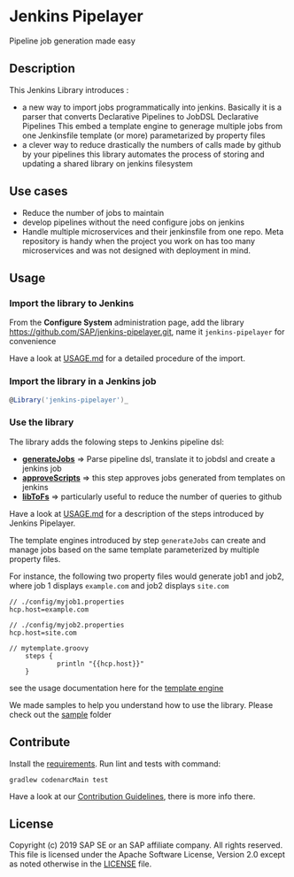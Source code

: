 # Jenkins Pipelayer

Pipeline job generation made easy

## Description

This Jenkins Library introduces :

- a new way to import jobs programmatically into jenkins.
  Basically it is a parser that converts Declarative Pipelines to JobDSL Declarative Pipelines
  This embed a template engine to generage multiple jobs from one Jenkinsfile template (or more) parametarized by property files
- a clever way to reduce drastically the numbers of calls made by github by your pipelines
  this library automates the process of storing and updating a shared library on jenkins filesystem

## Use cases

- Reduce the number of jobs to maintain
- develop pipelines without the need configure jobs on jenkins
- Handle multiple microservices and their jenkinsfile from one repo. Meta repository is handy when the project you work on has too many microservices and was not designed with deployment in mind.

## Usage

### Import the library to Jenkins

From the __Configure System__ administration page, add the library <https://github.com/SAP/jenkins-pipelayer.git>, name it 
`jenkins-pipelayer` for convenience

Have a look at [USAGE.md](https://github.com/SAP/jenkins-pipelayer/blob/master/USAGE.md#requirements) for a detailed procedure of the import.

### Import the library in a Jenkins job

```groovy
@Library('jenkins-pipelayer')_
```

### Use the library

The library adds the folowing steps to Jenkins pipeline dsl:

- [__generateJobs__](https://github.com/SAP/jenkins-pipelayer/blob/master/USAGE.md#generate-jobs) => Parse pipeline dsl, translate it to jobdsl and create a jenkins job
- [__approveScripts__](https://github.com/SAP/jenkins-pipelayer/blob/master/USAGE.md#approve-scripts) => this step approves jobs generated from templates on jenkins
- [__libToFs__](https://github.com/SAP/jenkins-pipelayer/blob/master/USAGE.md#host-shared-library-on-filesystem) => particularly useful to reduce the number of queries to github

Have a look at [USAGE.md](https://github.com/SAP/jenkins-pipelayer/blob/master/USAGE.md) for a description of the steps introduced by Jenkins Pipelayer.

The template engines introduced by step `generateJobs` can create and manage jobs based on the same template parameterized by multiple property files.

For instance, the following two property files would generate job1 and job2, where job 1 displays `example.com` and job2 displays `site.com`

```
// ./config/myjob1.properties
hcp.host=example.com

// ./config/myjob2.properties
hcp.host=site.com

// mytemplate.groovy
    steps {
            println "{{hcp.host}}"
    }
```

see the usage documentation here for the [template engine](https://github.com/SAP/jenkins-pipelayer/blob/master/USAGE.md#template-engine)

We made samples to help you understand how to use the library. Please check out the [sample](https://github.com/SAP/jenkins-pipelayer/tree/master/sample) folder

## Contribute

Install the [requirements](https://github.com/SAP/jenkins-pipelayer/blob/master/USAGE.md#requirements). Run lint and tests with command:

```
gradlew codenarcMain test
```

Have a look at our [Contribution Guidelines](https://github.com/SAP/jenkins-pipelayer/blob/master/CONTRIBUTING.md), there is more info there.

## License

Copyright (c) 2019 SAP SE or an SAP affiliate company. All rights reserved. This file is licensed under the Apache Software License, Version 2.0 except as noted otherwise in the [LICENSE](https://github.com/SAP/jenkins-pipelayer/blob/master/LICENSE) file.
